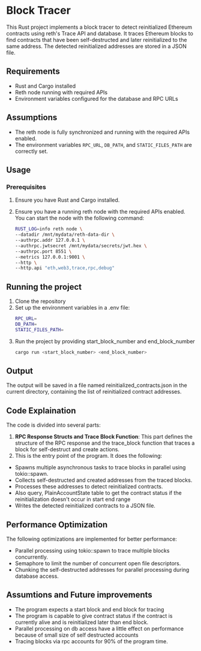 # Block Tracer

This Rust project implements a block tracer to detect reinitialized Ethereum contracts using reth's Trace API and database. It traces Ethereum blocks to find contracts that have been self-destructed and later reinitialized to the same address. The detected reinitialized addresses are stored in a JSON file.

## Requirements

- Rust and Cargo installed
- Reth node running with required APIs
- Environment variables configured for the database and RPC URLs

## Assumptions

- The reth node is fully synchronized and running with the required APIs enabled.
- The environment variables `RPC_URL`, `DB_PATH`, and `STATIC_FILES_PATH` are correctly set.

## Usage

### Prerequisites

1. Ensure you have Rust and Cargo installed.
2. Ensure you have a running reth node with the required APIs enabled. You can start the node with the following command:

   ```bash
   RUST_LOG=info reth node \
   --datadir /mnt/mydata/reth-data-dir \
   --authrpc.addr 127.0.0.1 \
   --authrpc.jwtsecret /mnt/mydata/secrets/jwt.hex \
   --authrpc.port 8551 \
   --metrics 127.0.0.1:9001 \
   --http \
   --http.api "eth,web3,trace,rpc,debug"
   
## Running the project
1. Clone the repository
2. Set up the environment variables in a .env file:
   ```bash
   RPC_URL=
   DB_PATH=
   STATIC_FILES_PATH=
3. Run the project by providing start_block_number and end_block_number
   ```bash
   cargo run <start_block_number> <end_block_number>

## Output
The output will be saved in a file named reinitialized_contracts.json in the current directory, containing the list of reinitialized contract addresses.

## Code Explaination
The code is divided into several parts:
1. **RPC Response Structs and Trace Block Function**: This part defines the structure of the RPC response and the trace_block function that traces a block for self-destruct and create actions.
2. This is the entry point of the program. It does the following:
  - Spawns multiple asynchronous tasks to trace blocks in parallel using tokio::spawn.
  - Collects self-destructed and created addresses from the traced blocks.
  - Processes these addresses to detect reinitialized contracts.
  - Also query, PlainAccountState table to get the contract status if the reinitialization doesn't occur in start end range
  - Writes the detected reinitialized contracts to a JSON file.

## Performance Optimization
The following optimizations are implemented for better performance:
- Parallel processing using tokio::spawn to trace multiple blocks concurrently.
- Semaphore to limit the number of concurrent open file descriptors.
- Chunking the self-destructed addresses for parallel processing during database access.

## Assumtions and Future improvements
- The program expects a start block and end block for tracing
- The program is capable to give contract status if the contract is currently alive and is reinitialized later than end block.
- Parallel processing on db access have a little effect on performance because of small size of self destructed accounts
- Tracing blocks via rpc accounts for 90% of the program time.
     




   

   
